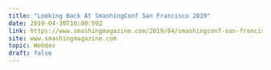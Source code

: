 ```yaml
---
title: "Looking Back At SmashingConf San Francisco 2019"
date: 2019-04-30T10:00:59Z
link: https://www.smashingmagazine.com/2019/04/smashingconf-san-francisco-2019/
site: www.smashingmagazine.com
topic: Webdev
draft: false
---
```

